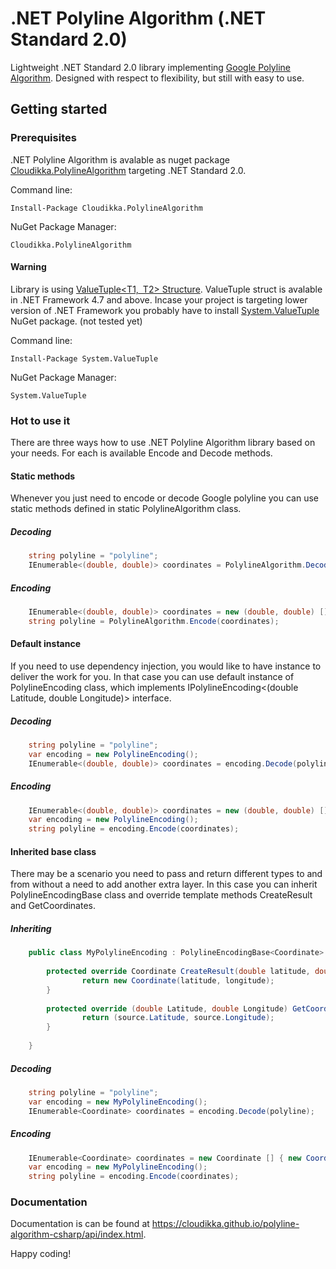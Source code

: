 # .NET Polyline Algorithm (.NET Standard 2.0)

Lightweight .NET Standard 2.0 library implementing <a href="https://developers.google.com/maps/documentation/utilities/polylinealgorithm">Google Polyline Algorithm</a>. Designed with respect to flexibility, but still with easy to use.

## Getting started
### Prerequisites

.NET Polyline Algorithm is avalable as nuget package <a href="https://www.nuget.org/packages/Cloudikka.PolylineAlgorithm/">Cloudikka.PolylineAlgorithm</a> targeting .NET Standard 2.0.

Command line:

`Install-Package Cloudikka.PolylineAlgorithm`

NuGet Package Manager:

`Cloudikka.PolylineAlgorithm`

#### Warning

Library is using <a href="https://msdn.microsoft.com/en-us/library/mt744804(v=vs.110).aspx">ValueTuple<T1, T2> Structure</a>. ValueTuple struct is avalable in .NET Framework 4.7 and above. Incase your project is targeting lower version of .NET Framework you probably have to install <a href="https://www.nuget.org/packages/System.ValueTuple/">System.ValueTuple</a> NuGet package. (not tested yet)
  
Command line:

`Install-Package System.ValueTuple`

NuGet Package Manager:

`System.ValueTuple`

### Hot to use it

There are three ways how to use .NET Polyline Algorithm library based on your needs. For each is available Encode and Decode methods.

#### Static methods

Whenever you just need to encode or decode Google polyline you can use static methods defined in static PolylineAlgorithm class.

##### Decoding

```csharp
	string polyline = "polyline";
	IEnumerable<(double, double)> coordinates = PolylineAlgorithm.Decode(polyline);
```

##### Encoding

```csharp
	IEnumerable<(double, double)> coordinates = new (double, double) [] { (35.635, 76.27182), (35.2435, 75.625), ... };
	string polyline = PolylineAlgorithm.Encode(coordinates);
```


#### Default instance

If you need to use dependency injection, you would like to have instance to deliver the work for you. In that case you can use default instance of PolylineEncoding class, which implements IPolylineEncoding<(double Latitude, double Longitude)> interface.

##### Decoding

```csharp
	string polyline = "polyline";
	var encoding = new PolylineEncoding();
	IEnumerable<(double, double)> coordinates = encoding.Decode(polyline);
```

##### Encoding

```csharp
	IEnumerable<(double, double)> coordinates = new (double, double) [] { (35.635, 76.27182), (35.2435, 75.625), ... };
	var encoding = new PolylineEncoding();
	string polyline = encoding.Encode(coordinates);
```

#### Inherited base class

There may be a scenario you need to pass and return different types to and from without a need to add another extra layer. In this case you can inherit PolylineEncodingBase<T> class and override template methods CreateResult and GetCoordinates.
	
##### Inheriting

```csharp
	public class MyPolylineEncoding : PolylineEncodingBase<Coordinate> {
	
		protected override Coordinate CreateResult(double latitude, double longitude) {
				return new Coordinate(latitude, longitude);
		}
	
		protected override (double Latitude, double Longitude) GetCoordinate(Coordinate source) {
				return (source.Latitude, source.Longitude);
		}
		
	}
```

##### Decoding

```csharp
	string polyline = "polyline";
	var encoding = new MyPolylineEncoding();
	IEnumerable<Coordinate> coordinates = encoding.Decode(polyline);
```

##### Encoding

```csharp
	IEnumerable<Coordinate> coordinates = new Coordinate [] { new Coordinate(35.635, 76.27182), new Coordinate(35.2435, 75.625), ... };
	var encoding = new MyPolylineEncoding();
	string polyline = encoding.Encode(coordinates);
```

### Documentation

Documentation is can be found at https://cloudikka.github.io/polyline-algorithm-csharp/api/index.html.

Happy coding!
